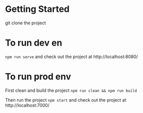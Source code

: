 # Getting Started
git clone the project

# To run dev en
`npm run serve`
and check out the project at http://localhost:8080/

# To run prod env
First clean and build the project
`npm run clean && npm run build`

Then run the project
`npm start`
and check out the project at http://localhost:7000/

